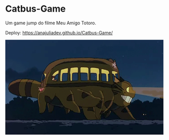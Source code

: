 # Catbus-Game
 
Um game jump do filme Meu Amigo Totoro.

Deploy: https://anajuliadev.github.io/Catbus-Game/

<img src="/assets/catbus-readme.gif">

